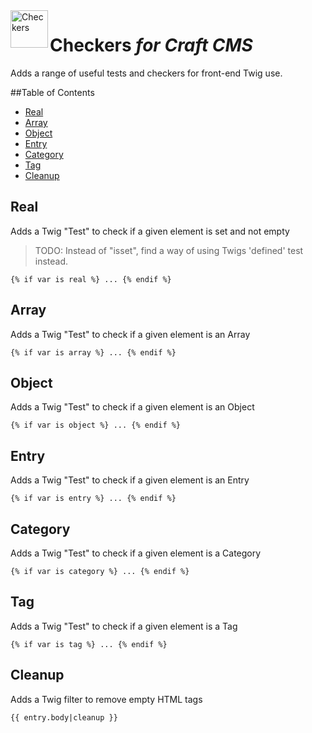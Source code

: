 <img src="http://i.imgur.com/38EZoph.png" alt="Checkers" align="left" height="60" />

# Checkers *for Craft CMS*

Adds a range of useful tests and checkers for front-end Twig use.

##Table of Contents

- [Real](#real)
- [Array](#array)
- [Object](#object)
- [Entry](#entry)
- [Category](#category)
- [Tag](#tag)
- [Cleanup](#cleanup)

## Real

Adds a Twig "Test" to check if a given element is set and not empty

> TODO: Instead of "isset", find a way of using Twigs 'defined' test instead.

```
{% if var is real %} ... {% endif %}
```

## Array

Adds a Twig "Test" to check if a given element is an Array

```
{% if var is array %} ... {% endif %}
```

## Object

Adds a Twig "Test" to check if a given element is an Object

```
{% if var is object %} ... {% endif %}
```

## Entry

Adds a Twig "Test" to check if a given element is an Entry

```
{% if var is entry %} ... {% endif %}
```

## Category

Adds a Twig "Test" to check if a given element is a Category

```
{% if var is category %} ... {% endif %}
```

## Tag

Adds a Twig "Test" to check if a given element is a Tag

```
{% if var is tag %} ... {% endif %}
```

## Cleanup

Adds a Twig filter to remove empty HTML tags

```
{{ entry.body|cleanup }}
```
